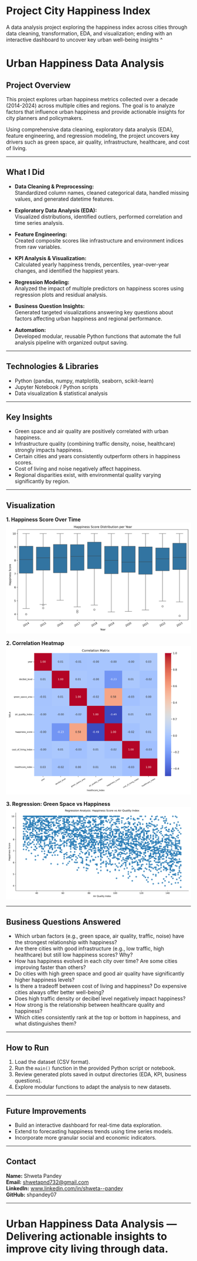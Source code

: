 # Project City Happiness Index
A data analysis project exploring the happiness index across cities through data cleaning, transformation, EDA, and visualization; ending with an interactive dashboard to uncover key urban well-being insights
^
# Urban Happiness Data Analysis

## Project Overview
This project explores urban happiness metrics collected over a decade (2014-2024) across multiple cities and regions. The goal is to analyze factors that influence urban happiness and provide actionable insights for city planners and policymakers.

Using comprehensive data cleaning, exploratory data analysis (EDA), feature engineering, and regression modeling, the project uncovers key drivers such as green space, air quality, infrastructure, healthcare, and cost of living.

---

## What I Did
- **Data Cleaning & Preprocessing:**  
  Standardized column names, cleaned categorical data, handled missing values, and generated datetime features.

- **Exploratory Data Analysis (EDA):**  
  Visualized distributions, identified outliers, performed correlation and time series analysis.

- **Feature Engineering:**  
  Created composite scores like infrastructure and environment indices from raw variables.

- **KPI Analysis & Visualization:**  
  Calculated yearly happiness trends, percentiles, year-over-year changes, and identified the happiest years.

- **Regression Modeling:**  
  Analyzed the impact of multiple predictors on happiness scores using regression plots and residual analysis.

- **Business Question Insights:**  
  Generated targeted visualizations answering key questions about factors affecting urban happiness and regional performance.

- **Automation:**  
  Developed modular, reusable Python functions that automate the full analysis pipeline with organized output saving.

---

## Technologies & Libraries
- Python (pandas, numpy, matplotlib, seaborn, scikit-learn)
- Jupyter Notebook / Python scripts
- Data visualization & statistical analysis

---

## Key Insights
- Green space and air quality are positively correlated with urban happiness.
- Infrastructure quality (combining traffic density, noise, healthcare) strongly impacts happiness.
- Certain cities and years consistently outperform others in happiness scores.
- Cost of living and noise negatively affect happiness.
- Regional disparities exist, with environmental quality varying significantly by region.

---

## Visualization

**1. Happiness Score Over Time**
![Happiness Over Time](kpi_output/happiness_distribution_per_year.png)

**2. Correlation Heatmap**
![Correlation Heatmap](eda_output/correlation_matrix.png)

**3. Regression: Green Space vs Happiness**
![Regression Green Space](regression_output/regression_happiness_score_vs_air_quality_index.png)

---

## Business Questions Answered
- Which urban factors (e.g., green space, air quality, traffic, noise) have the strongest relationship with happiness?
- Are there cities with good infrastructure (e.g., low traffic, high healthcare) but still low happiness scores? Why?
- How has happiness evolved in each city over time? Are some cities improving faster than others?
- Do cities with high green space and good air quality have significantly higher happiness levels?
- Is there a tradeoff between cost of living and happiness? Do expensive cities always offer better well-being?
- Does high traffic density or decibel level negatively impact happiness?
- How strong is the relationship between healthcare quality and happiness?
- Which cities consistently rank at the top or bottom in happiness, and what distinguishes them?

---

## How to Run
1. Load the dataset (CSV format).  
2. Run the `main()` function in the provided Python script or notebook.  
3. Review generated plots saved in output directories (EDA, KPI, business questions).  
4. Explore modular functions to adapt the analysis to new datasets.

---

## Future Improvements
- Build an interactive dashboard for real-time data exploration.  
- Extend to forecasting happiness trends using time series models.  
- Incorporate more granular social and economic indicators.

---

## Contact
**Name:** Shweta Pandey<br />
**Email:** shwetapnd732@gmail.com<br />
**LinkedIn:** www.linkedin.com/in/shweta--pandey<br />
**GitHub:** shpandey07 

---

# Urban Happiness Data Analysis — Delivering actionable insights to improve city living through data.
